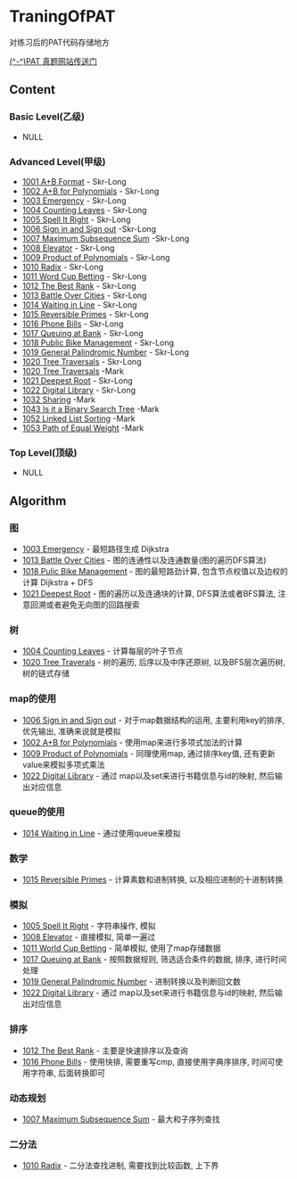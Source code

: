 # TraningOfPAT
对练习后的PAT代码存储地方

[(^-^)PAT 真题网站传送门](https://www.patest.cn/practice)

## Content

### Basic Level(乙级)

- NULL

### Advanced Level(甲级)

- [1001 A+B Format](./code/1001.md) - Skr-Long
- [1002 A+B for Polynomials](./code/1002.md) - Skr-Long
- [1003 Emergency](./code/1003.md) - Skr-Long
- [1004 Counting Leaves](./code/1004.md) - Skr-Long
- [1005 Spell It Right](./code/1005.md) - Skr-Long
- [1006 Sign in and Sign out](./code/1006.md) -Skr-Long
- [1007 Maximum Subsequence Sum](./code/1007.md) -Skr-Long
- [1008 Elevator](./code/1008.md) - Skr-Long
- [1009 Product of Polynomials](./code/1009.md) - Skr-Long
- [1010 Radix](./code/1010.md) - Skr-Long
- [1011 Word Cup Betting](./code/1010.md) - Skr-Long
- [1012 The Best Rank](./code/1012.md) - Skr-Long
- [1013 Battle Over Cities](./code/1013.md) - Skr-Long
- [1014 Waiting in Line](./code/1014.md) - Skr-Long
- [1015 Reversible Primes](./code/1015.md) - Skr-Long
- [1016 Phone Bills](./code/1016.md) - Skr-Long
- [1017 Queuing at Bank](./code/1017.md) - Skr-Long
- [1018 Public Bike Management](./code/1018.md) - Skr-Long
- [1019 General Palindromic Number](./code/1019.md) - Skr-Long
- [1020 Tree Traversals](./code/1020.md) - Skr-Long
- [1020 Tree Traversals](./code2/PAT_A1020.md) -Mark
- [1021 Deepest Root](./code/1021.md) - Skr-Long
- [1022 Digital Library](./code/1022.md) - Skr-Long
- [1032 Sharing](./code2/PAT_A1032.md) -Mark
- [1043 Is it a Binary Search Tree](./code2/PAT_A1043.md) -Mark
- [1052 Linked List Sorting](./code2/PAT_A1052.md) -Mark
- [1053 Path of Equal Weight](./code2/PAT_A1053.md) -Mark

### Top Level(顶级)

- NULL

## Algorithm

### 图

- [1003 Emergency](./code/1003.md) - 最短路径生成 Dijkstra
- [1013 Battle Over Cities](./code/1013.md) - 图的连通性以及连通数量(图的遍历DFS算法)
- [1018 Pulic Bike Management](./code/1018.md) - 图的最短路劲计算, 包含节点权值以及边权的计算 Dijkstra + DFS
- [1021 Deepest Root](./code/1021.md) - 图的遍历以及连通块的计算, DFS算法或者BFS算法, 注意回溯或者避免无向图的回路搜索

### 树

- [1004 Counting Leaves](./code/1004.md) - 计算每层的叶子节点
- [1020 Tree Traverals](./code/1020.md) - 树的遍历, 后序以及中序还原树, 以及BFS层次遍历树, 树的链式存储

### map的使用

- [1006 Sign in and Sign out](./code/1006.md) - 对于map数据结构的运用, 主要利用key的排序,优先输出, 准确来说就是模拟
- [1002 A+B for Polynomials](./code/1002.md) - 使用map来进行多项式加法的计算
- [1009 Product of Polynomials](./code/1009.md) - 同理使用map, 通过排序key值, 还有更新value来模拟多项式乘法
- [1022 Digital Library](./code/1022.md) - 通过 map以及set来进行书籍信息与id的映射, 然后输出对应信息

### queue的使用

- [1014 Waiting in Line](./code/1014.md) - 通过使用queue来模拟

### 数学

- [1015 Reversible Primes](./code/1015.md) - 计算素数和进制转换, 以及相应进制的十进制转换

### 模拟

- [1005 Spell It Right](./code/1005.md) - 字符串操作, 模拟
- [1008 Elevator](./code/1008.md) - 直接模拟, 简单一遍过
- [1011 World Cup Betting](./code/1011.md) - 简单模拟, 使用了map存储数据
- [1017 Queuing at Bank](./code/1017.md) - 按照数据规则, 筛选适合条件的数据, 排序, 进行时间处理
- [1019 General Palindromic Number](./code/1019.md) - 进制转换以及判断回文数
- [1022 Digital Library](./code/1022.md) - 通过 map以及set来进行书籍信息与id的映射, 然后输出对应信息

### 排序

- [1012 The Best Rank](./code/1012.md) - 主要是快速排序以及查询
- [1016 Phone Bills](./code/1016.md) - 使用快排, 需要重写cmp, 直接使用字典序排序, 时间可使用字符串, 后面转换即可

### 动态规划

- [1007 Maximum Subsequence Sum](./code/1007.md) - 最大和子序列查找

### 二分法

- [1010 Radix](./code/1010.md) - 二分法查找进制, 需要找到比较函数, 上下界

